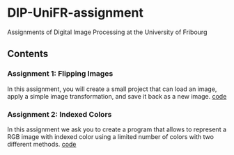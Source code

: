 # DIP-UniFR-assignment
Assignments of Digital Image Processing at the University of Fribourg

## Contents
### Assignment 1: Flipping Images
In this assignment, you will create a small project that can load an image, apply a simple image transformation, and save it back as a new image. [code](https://github.com/LemonSearch/DIP-UniFR-assignment/blob/main/01_Flipping%20Images.ipynb)
### Assignment 2: Indexed Colors
In this assignment we ask you to create a program that allows to represent a RGB image with indexed color using a limited number of colors with two different methods. [code](https://github.com/LemonSearch/DIP-UniFR-assignment/blob/main/02_Indexed%20Colors.ipynb)
